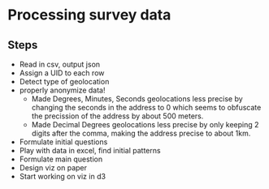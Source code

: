 # Processing survey data

## Steps
- Read in csv, output json
- Assign a UID to each row
- Detect type of geolocation
- properly anonymize data!
    + Made Degrees, Minutes, Seconds geolocations less precise by changing the seconds in the address to 0 which seems to obfuscate the precission of the address by about 500 meters.
    + Made Decimal Degrees geolocations less precise by only keeping 2 digits after the comma, making the address precise to about 1km.
- Formulate initial questions
- Play with data in excel, find initial patterns
- Formulate main question
- Design viz on paper
- Start working on viz in d3